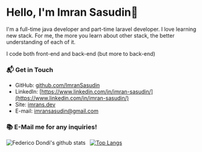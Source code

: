 # Hello, I'm Imran Sasudin👋

I'm a full-time java developer and part-time laravel developer. I love learning new stack. For me, the more you learn about other stack, the better understanding of each of it. 

I code both front-end and back-end (but more to back-end)

### 📬 Get in Touch

- GitHub: [github.com/ImranSasudin](https://github.com/ImranSasudin)
- LinkedIn: [https://www.linkedin.com/in/imran-sasudin/](https://www.linkedin.com/in/imran-sasudin/)
- Site: [imrans.dev](https://imrans.dev)
- E-mail: imransasudin@gmail.com

### 📚 E-Mail me for any inquiries!

![Federico Dondi's github stats](https://github-readme-stats.vercel.app/api?username=ImranSasudin&show_icons=true=true&theme=radical) &nbsp;&nbsp;[![Top Langs](https://github-readme-stats.vercel.app/api/top-langs/?username=ImranSasudin&layout=compact&theme=radical)](https://github.com/anuraghazra/github-readme-stats)

